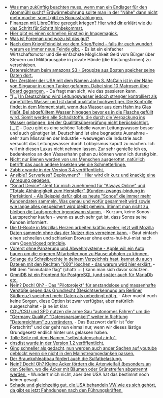 * [Was man zukünftig beachten muss, wenn man ein Endlager für den Atommühl sucht? Erdwärmebohrung sollte man in der "Nähe" dann nicht mehr mache, sonst gibt es Bonusstrahlungen.](https://www.heise.de/newsticker/meldung/Atomendlagersuche-erschwert-Erdwaermenutzung-3808088.html)
* [Finanzen mit LibreOffice geregelt kriegen? Hier wird dir erklärt wie du das Schritt für Schritt hinbekommst.](https://opensource.com/article/17/8/budget-libreoffice-calc)
* [Hier gibt es einen schnellen Einstieg in Imagemagick.](https://opensource.com/article/17/8/imagemagick)
* [Was ist Foreman und wozu ist das gut?](https://opensource.com/article/17/8/system-management-foreman)
* [Nach dem Krieg/Feind ist vor dem Krieg/Feind - falls ihr euch wundert warum es immer neue Feinde gibt.](http://www.neopresse.com/politik/usa/amerikas-geliebte-gegner-ein-staendig-wechselndes-aufgebot-offizieller-feinde/) - Es ist ein einfacher Wirtschaftsmotor und die einfachste Möglichkeit Geld vom Bürger über Steuern und Militärausgabe in private Hände (die Rüstungsfirmen) zu verschieben.
* [Datenreichtum beim amazons S3 - Groupize aus Bosten speicher seine Daten dort.](https://threatpost.com/meeting-and-hotel-booking-providers-data-found-in-public-amazon-s3-bucket/127542/)
* [Der Zerstörer der USA mit dem Namen John S. McCain ist in der Nähe von Singapur in einen Tanker gefahren. Dabei sind 10 Matrosen über Board gegangen.](http://www.nbcnews.com/news/world/navy-destroyer-uss-john-s-mccain-collides-merchant-ship-east-n794386) - Da fragt man sich, wie das passieren kann.
* ["[...] In Deutschland wird Leitungswasser jedoch strenger kontrolliert als abgefülltes Wasser und ist damit qualitativ hochwertiger. Die Kontrolle findet in dem Moment statt, wenn das Wasser aus dem Hahn ins Glas fließt. Bei abgefülltem Wasser hingegen bevor es in die Flasche gefüllt wird. Somit werden alle Schadstoffe, die durch die Verpackung ins Wasser gelangen, bei der Qualitätsüberprüfung nicht berücksichtigt. [...]"](https://www.careelite.de/wasser-aus-plastikflaschen-leitungswasser) - Dazu gibt es eine schöne Tabelle warum Leitungswasser besser und auch günstiger ist. Deutschland ist eine begnadete Ausnahme - sehr zum Missvallen der Industrie - weswegen die Industrie auch versucht das Leitungswasser durch Lobbyismus kaputt zu machen. Ich will mir diesen Luxus nicht nehmen lassen. Zur sehr genieße ich es, bedenkenlos an den Wasserhahn gehen zu können wenn ich durstig bin.
* [Nicht nur Bienen werden von uns Menschen ausgerottet, natürlich betrifft das auch andere Insekten wie die Schmetterlinge.](http://www.sonnenseite.com/de/umwelt/das-verschwinden-der-schmetterlinge.html)
* [Zabbix wurde in der Version 3.4 veröffentlicht.](https://www.pro-linux.de/news/1/25073/zabbix-34-mit-neuen-dashboards.html)
* [Ansible? Serverless? Deployment? - Hier wird dir kurz und knackig eine Anregung gegeben.](https://opensource.com/article/17/8/ansible-serverless-applications)
* ["Smart Device" steht für mich zunehmend für "Always Online" und "Totale Abhängigkeit zum Hersteller" (Kunden-zwangs-bindung in Perfektion) - Als Beispiel dafür gibt es heute "Sonos" die immer mehr Kundendaten sammeln. Was genau und wofür gesammelt wird sowie wie lange alles gespeichert wird bleibt geheim. Stimmt man nicht zu, bleiben die Lautsprecher irgendwann stumm.](https://www.heise.de/newsticker/meldung/Sonos-fordert-mehr-Daten-sonst-droht-Sendeschluss-3810249.html) - Kurzum, keine Sonos-Lautsprecher kaufen - wenn es auch sehr gut ist, dass Sonos seine Kunden informiert.
* [Die U-Boote in Mozillas Herzen arbeiten kräftig weiter, jetzt will Mozilla Daten sammeln ohne das der Nutzer dies verneinen kann.](https://www.pro-linux.de/news/1/25075/mozilla-m%C3%B6chte-mehr-nutzerdaten-sammeln.html) - Baut einfach einen schnellen und schlanken Browser ohne extra-hui-hui-mist nach dem [Open/closed principle](https://en.wikipedia.org/wiki/Open/closed_principle).
* [Vorerst ohne Panzerung und Abwehrsysteme - Apple will ein Auto bauen um die eigenen Mitarbeiter von zu Hause abholen zu können.](https://www.heise.de/mac-and-i/meldung/Apple-plant-autonomes-Shuttle-fuer-die-eigenen-Mitarbeiter-3810305.html)
* [Solange du Schreibrechte in deinem Verzeichnis hast, kannst du auch Dateien mit den Rechten "000" löschen - das warum wird hier erklärt.](https://ervinb.github.io/2017/08/16/casually-removing-root-files) - Mit dem "immutable flag" (chattr +i <file path>) kann man sich davor schützen.
* [OmniDB ist ein Frontend für PostgreSQL (und später auch für MariaDb etc.](https://www.pro-linux.de/news/1/25077/omnidb-neues-benutzerfreundliches-frontend-f%C3%BCr-postgresql-datenbanken.html)
* [Nein? Doch! Oh? - Das "Pilotprojekt" für anstandslose und massenhafte Verstöße gegen das Grundrecht (Gesichtserkennung am Berliner Südkreuz) speichert mehr Daten als unbedingt nötig.](https://www.lto.de/recht/nachrichten/n/videoueberwachung-pilotprojekt-berlin-bahnhof-suedkreuz-datenschutz) - Aber macht euch keine Sorgen, diese Option ist zwar verfügbar, aber natürlich ausgeschaltet - ja ne ist klar.
* [CDU/CSU und SPD nutzen die arme Sau "autonomes Fahren" um die "Germany Quality" "Datensparsamkeit" weiter in Richtung "Datenreichtum" zu verändern.](https://www.heise.de/newsticker/meldung/Autonome-Autos-Bundesregierung-will-das-Recht-konsequent-ans-autonome-Fahren-anpassen-3810785.html) - Das Buzzwort dafür ist "der Fortschritt" und der geht nun einmal nur, wenn wir dieses lästige Grundgesetz endlich hinter uns gelassen haben.
* [Tolle Seite mit dem Namen "selbstdatenschutz.info".](https://www.selbstdatenschutz.info/)
* [dnsdist wurde in der Version 1.2 veröffentlicht.](https://www.pro-linux.de/news/1/25078/dns-balancer-dnsdist-12-ver%C3%B6ffentlicht.html)
* [Ging schneller als gedacht, nun werden auch ander Sachen auf youtube geblockt wenn sie nicht in den Mainstreamgedanken passen.](https://blog.fefe.de/?ts=a760e1d9)
* [Der Braunkohleabbau fördert auch die Sulfatbelastung.](http://www.sonnenseite.com/de/umwelt/zu-hohe-sulfatbelastung-als-folge-der-braunkohle.html)
* [Nein? Doch! Oh? Kleine Äcker fördern die Artenvielfalt (besonders an den Stellen, wo die Äcker mit Bäumen oder Grünstreifen abgetrennt werden.](http://www.sonnenseite.com/de/umwelt/artenvielfalt-und-profit-in-der-landwirtschaft.html) - Wundert mich nicht, aber den USA hat das bestimmt noch keiner gesagt.
* [Schade und gleichzeitig gut, die USA behandeln VW wie es sich gehört, da gibt es jetzt Fahndungen nach den Führungskräften.](https://www.heise.de/newsticker/meldung/Abgas-Skandal-Erstes-US-Urteil-gegen-VW-Mitarbeiter-Fahndung-nach-Fuehrungskraeften-3811288.html)

